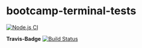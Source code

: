 # bootcamp-terminal-tests

[![Node.js CI](https://github.com/Smindlondz/bootcamp-terminal-tests/actions/workflows/node.js.yml/badge.svg)](https://github.com/Smindlondz/bootcamp-terminal-tests/actions/workflows/node.js.yml)

**Travis-Badge**
[![Build Status](https://travis-ci.org/azu/travis-badge.svg?branch=master)](https://travis-ci.org/azu/travis-badge)
